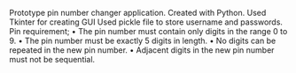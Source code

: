 Prototype pin number changer application.
Created with Python.
Used Tkinter for creating GUI
Used pickle file to store username and passwords.
Pin requirement;
•	The pin number must contain only digits in the range 0 to 9.
•	The pin number must be exactly 5 digits in length.
•	No digits can be repeated in the new pin number.
•	Adjacent digits in the new pin number must not be sequential.

 

              
	
	
